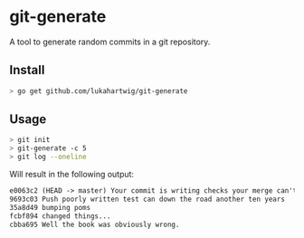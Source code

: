 # git-generate

A tool to generate random commits in a git repository.

## Install

```bash
> go get github.com/lukahartwig/git-generate
```

## Usage

```bash
> git init
> git-generate -c 5
> git log --oneline
```

Will result in the following output:

```txt
e0063c2 (HEAD -> master) Your commit is writing checks your merge can't cash.
9693c03 Push poorly written test can down the road another ten years
35a8d49 bumping poms
fcbf894 changed things...
cbba695 Well the book was obviously wrong.
```
